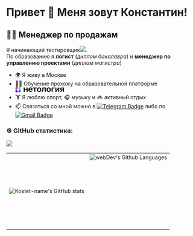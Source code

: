 # Привет 👋 Меня зовут Константин!

## :man_technologist: Менеджер по продажам

Я начинающий тестировщик<img src="https://media.giphy.com/media/WUlplcMpOCEmTGBtBW/giphy.gif" width="30px">.  
 По образованию я **логист** (*диплом бакалавра*) и **менеджер по управлению проектами** (*диплом магистра*)


- 🌍  Я живу в Москве
- :man_student: Обучение прохожу на образовательной платформе [![Netology](https://github.com/Kostet-name/myFilesNetology/blob/main/img/logoNeto.png?raw=true)](https://netology.ru/)
- 🏋️ Я люблю спорт, 🎧 музыку и 🚲 активный отдых
- :mailbox: Связаться со мной можно в  [![Telegram Badge](https://img.shields.io/badge/-Konstantin-blue?style=flat&logo=Telegram&logoColor=white)](https://t.me/Konstantin_lacoste) либо по  [![Gmail Badge](https://img.shields.io/badge/-Gmail-red?style=flat&logo=Gmail&logoColor=white)](mailto:up12m1@gmail.com)


### ⚙️ GitHub статистика:

  <img src="https://github-readme-stats.vercel.app/api?username=Kostet-name&show_icons=true&include_all_commits=true" />
<table>
  <tr>
    <td>
      <img src="https://github-readme-stats.vercel.app/api?username=Kostet-name&show_icons=true&hide=&count_private=true&title_color=0891b2&text_color=ffffff&icon_color=0891b2&bg_color=1c1917&hide_border=true&show_icons=true" alt="Kostet-name's GitHub stats" />
    </td>
    <td>
      <img height="195px" align="right" alt="webDev's Github Languages" src="https://github-readme-stats-sigma-five.vercel.app/api/top-langs/?username=Kostet-name&layout=compact&theme=vision-friendly-dark" />
    </td>
  </tr>
</table>
<!--
**Kostet-name/Kostet-name** is a ✨ _special_ ✨ repository because its `README.md` (this file) appears on your GitHub profile.
-->
